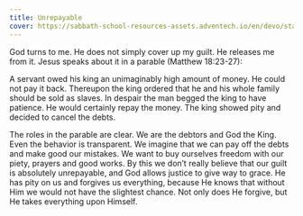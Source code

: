 ```yaml
---
title: Unrepayable
cover: https://sabbath-school-resources-assets.adventech.io/en/devo/start-into-life/10-grace-before-justice/5xC1679506262767.jpg
---
```


God turns to me. He does not simply cover up my guilt. He releases me from it. Jesus speaks about it in a parable (Matthew 18:23-­27):

A servant owed his king an unimaginably high amount of money. He could not pay it back. Thereupon the king ordered that he and his whole family should be sold as slaves. In despair the man begged the king to have patience. He would certainly repay the money. The king showed pity and decided to cancel the debts.

The roles in the parable are clear. We are the debtors and God the King. Even the behavior is transparent. We imagine that we can pay off the debts and make good our mistakes. We want to buy ourselves freedom with our piety, prayers and good works. By this we don’t really believe that our guilt is absolutely un­repayable, and God allows justice to give way to grace. He has pity on us and forgives us everything, because He knows that without Him we would not have the slightest chance. Not only does He forgive, but He takes everything upon Himself.